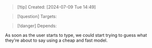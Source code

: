 
>[!tip] Created: [2024-07-09 Tue 14:49]

>[!question] Targets: 

>[!danger] Depends: 

As soon as the user starts to type, we could start trying to guess what they're about to say using a cheap and fast model.